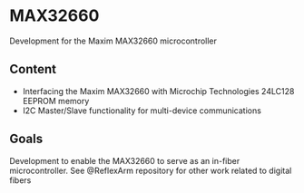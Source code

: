 # MAX32660
Development for the Maxim MAX32660 microcontroller

## Content
* Interfacing the Maxim MAX32660 with Microchip Technologies 24LC128 EEPROM memory
* I2C Master/Slave functionality for multi-device communications

## Goals
Development to enable the MAX32660 to serve as an in-fiber microcontroller. 
See @ReflexArm repository for other work related to digital fibers
